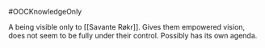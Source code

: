 #OOCKnowledgeOnly

A being visible only to [[Savante Røkr]]. Gives them empowered vision, does not seem to be fully under their control. Possibly has its own agenda.
